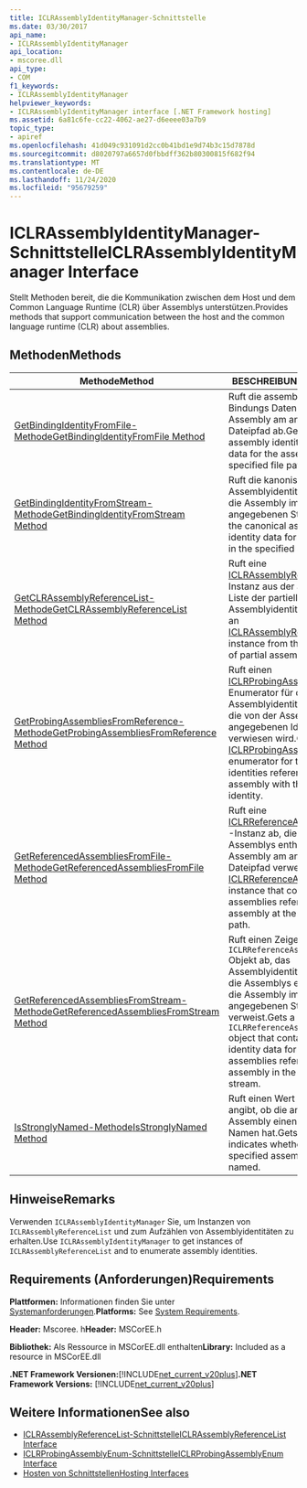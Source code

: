 ```yaml
---
title: ICLRAssemblyIdentityManager-Schnittstelle
ms.date: 03/30/2017
api_name:
- ICLRAssemblyIdentityManager
api_location:
- mscoree.dll
api_type:
- COM
f1_keywords:
- ICLRAssemblyIdentityManager
helpviewer_keywords:
- ICLRAssemblyIdentityManager interface [.NET Framework hosting]
ms.assetid: 6a81c6fe-cc22-4062-ae27-d6eeee03a7b9
topic_type:
- apiref
ms.openlocfilehash: 41d049c931091d2cc0b41bd1e9d74b3c15d7878d
ms.sourcegitcommit: d8020797a6657d0fbbdff362b80300815f682f94
ms.translationtype: MT
ms.contentlocale: de-DE
ms.lasthandoff: 11/24/2020
ms.locfileid: "95679259"
---
```

# <a name="iclrassemblyidentitymanager-interface"></a><span data-ttu-id="c9437-102">ICLRAssemblyIdentityManager-Schnittstelle</span><span class="sxs-lookup"><span data-stu-id="c9437-102">ICLRAssemblyIdentityManager Interface</span></span>

<span data-ttu-id="c9437-103">Stellt Methoden bereit, die die Kommunikation zwischen dem Host und dem Common Language Runtime (CLR) über Assemblys unterstützen.</span><span class="sxs-lookup"><span data-stu-id="c9437-103">Provides methods that support communication between the host and the common language runtime (CLR) about assemblies.</span></span>  
  
## <a name="methods"></a><span data-ttu-id="c9437-104">Methoden</span><span class="sxs-lookup"><span data-stu-id="c9437-104">Methods</span></span>  
  
|<span data-ttu-id="c9437-105">Methode</span><span class="sxs-lookup"><span data-stu-id="c9437-105">Method</span></span>|<span data-ttu-id="c9437-106">BESCHREIBUNG</span><span class="sxs-lookup"><span data-stu-id="c9437-106">Description</span></span>|  
|------------|-----------------|  
|[<span data-ttu-id="c9437-107">GetBindingIdentityFromFile-Methode</span><span class="sxs-lookup"><span data-stu-id="c9437-107">GetBindingIdentityFromFile Method</span></span>](iclrassemblyidentitymanager-getbindingidentityfromfile-method.md)|<span data-ttu-id="c9437-108">Ruft die assemblyidentitäts-Bindungs Daten für die Assembly am angegebenen Dateipfad ab.</span><span class="sxs-lookup"><span data-stu-id="c9437-108">Gets the assembly identity binding data for the assembly at the specified file path.</span></span>|  
|[<span data-ttu-id="c9437-109">GetBindingIdentityFromStream-Methode</span><span class="sxs-lookup"><span data-stu-id="c9437-109">GetBindingIdentityFromStream Method</span></span>](iclrassemblyidentitymanager-getbindingidentityfromstream-method.md)|<span data-ttu-id="c9437-110">Ruft die kanonischen Assemblyidentitätsdaten für die Assembly im angegebenen Stream ab.</span><span class="sxs-lookup"><span data-stu-id="c9437-110">Gets the canonical assembly identity data for the assembly in the specified stream.</span></span>|  
|[<span data-ttu-id="c9437-111">GetCLRAssemblyReferenceList-Methode</span><span class="sxs-lookup"><span data-stu-id="c9437-111">GetCLRAssemblyReferenceList Method</span></span>](iclrassemblyidentitymanager-getclrassemblyreferencelist-method.md)|<span data-ttu-id="c9437-112">Ruft eine [ICLRAssemblyReferenceList](iclrassemblyreferencelist-interface.md) -Instanz aus der angegebenen Liste der partiellen Assemblyidentitäten ab.</span><span class="sxs-lookup"><span data-stu-id="c9437-112">Gets an [ICLRAssemblyReferenceList](iclrassemblyreferencelist-interface.md) instance from the supplied list of partial assembly identities.</span></span>|  
|[<span data-ttu-id="c9437-113">GetProbingAssembliesFromReference-Methode</span><span class="sxs-lookup"><span data-stu-id="c9437-113">GetProbingAssembliesFromReference Method</span></span>](iclrassemblyidentitymanager-getprobingassembliesfromreference-method.md)|<span data-ttu-id="c9437-114">Ruft einen [ICLRProbingAssemblyEnum](iclrprobingassemblyenum-interface.md) -Enumerator für die Assemblyidentitäten ab, auf die von der Assembly mit der angegebenen Identität verwiesen wird.</span><span class="sxs-lookup"><span data-stu-id="c9437-114">Gets an [ICLRProbingAssemblyEnum](iclrprobingassemblyenum-interface.md) enumerator for the assembly identities referenced by the assembly with the specified identity.</span></span>|  
|[<span data-ttu-id="c9437-115">GetReferencedAssembliesFromFile-Methode</span><span class="sxs-lookup"><span data-stu-id="c9437-115">GetReferencedAssembliesFromFile Method</span></span>](iclrassemblyidentitymanager-getreferencedassembliesfromfile-method.md)|<span data-ttu-id="c9437-116">Ruft eine [ICLRReferenceAssemblyEnum](iclrreferenceassemblyenum-interface.md) -Instanz ab, die eine Liste der Assemblys enthält, auf die die Assembly am angegebenen Dateipfad verweist.</span><span class="sxs-lookup"><span data-stu-id="c9437-116">Gets an [ICLRReferenceAssemblyEnum](iclrreferenceassemblyenum-interface.md) instance that contains a list of assemblies referenced by the assembly at the specified file path.</span></span>|  
|[<span data-ttu-id="c9437-117">GetReferencedAssembliesFromStream-Methode</span><span class="sxs-lookup"><span data-stu-id="c9437-117">GetReferencedAssembliesFromStream Method</span></span>](iclrassemblyidentitymanager-getreferencedassembliesfromstream-method.md)|<span data-ttu-id="c9437-118">Ruft einen Zeiger auf ein- `ICLRReferenceAssemblyEnum` Objekt ab, das Assemblyidentitätsdaten für die Assemblys enthält, auf die die Assembly im angegebenen Stream verweist.</span><span class="sxs-lookup"><span data-stu-id="c9437-118">Gets a pointer to an `ICLRReferenceAssemblyEnum` object that contains assembly identity data for the assemblies referenced by the assembly in the specified stream.</span></span>|  
|[<span data-ttu-id="c9437-119">IsStronglyNamed-Methode</span><span class="sxs-lookup"><span data-stu-id="c9437-119">IsStronglyNamed Method</span></span>](iclrassemblyidentitymanager-isstronglynamed-method.md)|<span data-ttu-id="c9437-120">Ruft einen Wert ab, der angibt, ob die angegebene Assembly einen starken Namen hat.</span><span class="sxs-lookup"><span data-stu-id="c9437-120">Gets a value that indicates whether the specified assembly is strongly named.</span></span>|  
  
## <a name="remarks"></a><span data-ttu-id="c9437-121">Hinweise</span><span class="sxs-lookup"><span data-stu-id="c9437-121">Remarks</span></span>  

 <span data-ttu-id="c9437-122">Verwenden `ICLRAssemblyIdentityManager` Sie, um Instanzen von `ICLRAssemblyReferenceList` und zum Aufzählen von Assemblyidentitäten zu erhalten.</span><span class="sxs-lookup"><span data-stu-id="c9437-122">Use `ICLRAssemblyIdentityManager` to get instances of `ICLRAssemblyReferenceList` and to enumerate assembly identities.</span></span>  
  
## <a name="requirements"></a><span data-ttu-id="c9437-123">Requirements (Anforderungen)</span><span class="sxs-lookup"><span data-stu-id="c9437-123">Requirements</span></span>  

 <span data-ttu-id="c9437-124">**Plattformen:** Informationen finden Sie unter [Systemanforderungen](../../get-started/system-requirements.md).</span><span class="sxs-lookup"><span data-stu-id="c9437-124">**Platforms:** See [System Requirements](../../get-started/system-requirements.md).</span></span>  
  
 <span data-ttu-id="c9437-125">**Header:** Mscoree. h</span><span class="sxs-lookup"><span data-stu-id="c9437-125">**Header:** MSCorEE.h</span></span>  
  
 <span data-ttu-id="c9437-126">**Bibliothek:** Als Ressource in MSCorEE.dll enthalten</span><span class="sxs-lookup"><span data-stu-id="c9437-126">**Library:** Included as a resource in MSCorEE.dll</span></span>  
  
 <span data-ttu-id="c9437-127">**.NET Framework Versionen:**[!INCLUDE[net_current_v20plus](../../../../includes/net-current-v20plus-md.md)]</span><span class="sxs-lookup"><span data-stu-id="c9437-127">**.NET Framework Versions:** [!INCLUDE[net_current_v20plus](../../../../includes/net-current-v20plus-md.md)]</span></span>  
  
## <a name="see-also"></a><span data-ttu-id="c9437-128">Weitere Informationen</span><span class="sxs-lookup"><span data-stu-id="c9437-128">See also</span></span>

- [<span data-ttu-id="c9437-129">ICLRAssemblyReferenceList-Schnittstelle</span><span class="sxs-lookup"><span data-stu-id="c9437-129">ICLRAssemblyReferenceList Interface</span></span>](iclrassemblyreferencelist-interface.md)
- [<span data-ttu-id="c9437-130">ICLRProbingAssemblyEnum-Schnittstelle</span><span class="sxs-lookup"><span data-stu-id="c9437-130">ICLRProbingAssemblyEnum Interface</span></span>](iclrprobingassemblyenum-interface.md)
- [<span data-ttu-id="c9437-131">Hosten von Schnittstellen</span><span class="sxs-lookup"><span data-stu-id="c9437-131">Hosting Interfaces</span></span>](hosting-interfaces.md)
